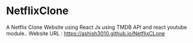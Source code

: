 # NetflixClone
A Netflix Clone Website using React Js using TMDB API and react youtube module..
Website URL : 
https://ashish3010.github.io/NetflixCLone
